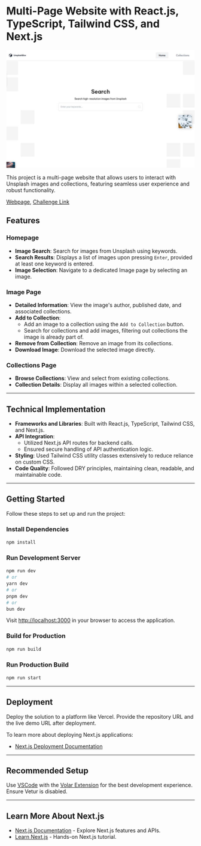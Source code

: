# Multi-Page Website with React.js, TypeScript, Tailwind CSS, and Next.js

![Screenshot](./screenshot.png)

This project is a multi-page website that allows users to interact with Unsplash images and collections, featuring seamless user experience and robust functionality.

[Webpage](unsplash-fullstack-a6rv.vercel.app/),
[Challenge Link](https://devchallenges.io/challenge/unsplash-collection)

## Features

### **Homepage**

- **Image Search**: Search for images from Unsplash using keywords.
- **Search Results**: Displays a list of images upon pressing `Enter`, provided at least one keyword is entered.
- **Image Selection**: Navigate to a dedicated Image page by selecting an image.

### **Image Page**

- **Detailed Information**: View the image's author, published date, and associated collections.
- **Add to Collection**:
  - Add an image to a collection using the `Add to Collection` button.
  - Search for collections and add images, filtering out collections the image is already part of.
- **Remove from Collection**: Remove an image from its collections.
- **Download Image**: Download the selected image directly.

### **Collections Page**

- **Browse Collections**: View and select from existing collections.
- **Collection Details**: Display all images within a selected collection.

---

## Technical Implementation

- **Frameworks and Libraries**: Built with React.js, TypeScript, Tailwind CSS, and Next.js.
- **API Integration**:
  - Utilized Next.js API routes for backend calls.
  - Ensured secure handling of API authentication logic.
- **Styling**: Used Tailwind CSS utility classes extensively to reduce reliance on custom CSS.
- **Code Quality**: Followed DRY principles, maintaining clean, readable, and maintainable code.

---

## Getting Started

Follow these steps to set up and run the project:

### **Install Dependencies**

```bash
npm install
```

### **Run Development Server**

```bash
npm run dev
# or
yarn dev
# or
pnpm dev
# or
bun dev
```

Visit [http://localhost:3000](http://localhost:3000) in your browser to access the application.

### **Build for Production**

```bash
npm run build
```

### **Run Production Build**

```bash
npm run start
```

---

## Deployment

Deploy the solution to a platform like Vercel. Provide the repository URL and the live demo URL after deployment.

To learn more about deploying Next.js applications:

- [Next.js Deployment Documentation](https://nextjs.org/docs/app/building-your-application/deploying)

---

## Recommended Setup

Use [VSCode](https://code.visualstudio.com/) with the [Volar Extension](https://marketplace.visualstudio.com/items?itemName=Vue.volar) for the best development experience. Ensure Vetur is disabled.

---

## Learn More About Next.js

- [Next.js Documentation](https://nextjs.org/docs) - Explore Next.js features and APIs.
- [Learn Next.js](https://nextjs.org/learn) - Hands-on Next.js tutorial.
